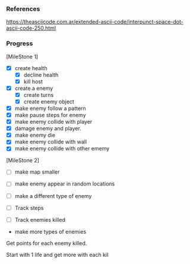 
### References
https://theasciicode.com.ar/extended-ascii-code/interpunct-space-dot-ascii-code-250.html

### Progress

[MileStone 1]
- [X] create health
   - [X] decline health
   - [X] kill host
- [X] create a enemy
   - [X] create turns
   - [X] create enemy object
- [X] make enemy follow a pattern
- [X] make pause steps for enemy
- [X] make enemy collide with player
- [X] damage enemy and player.
- [X] make enemy die
- [X] make enemy collide with wall
- [X] make enemy collide with other ememy

[MileStone 2]
- [ ] make map smaller
- [ ] make enemy appear in random locations
- [ ] make a different type of enemy
- [ ] Track steps
- [ ] Track enemies killed


- make more types of enemies

Get points for each enemy killed.

Start with 1 life and get more with each kil

